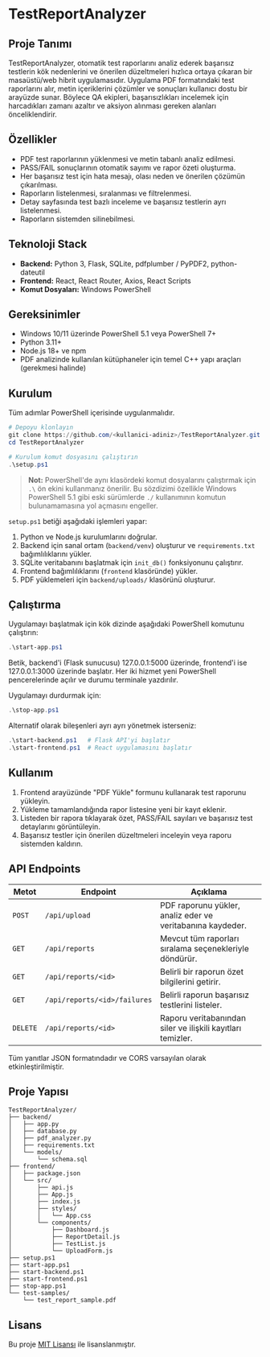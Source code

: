 # TestReportAnalyzer

## Proje Tanımı
TestReportAnalyzer, otomatik test raporlarını analiz ederek başarısız testlerin kök nedenlerini ve önerilen düzeltmeleri hızlıca ortaya çıkaran bir masaüstü/web hibrit uygulamasıdır. Uygulama PDF formatındaki test raporlarını alır, metin içeriklerini çözümler ve sonuçları kullanıcı dostu bir arayüzde sunar. Böylece QA ekipleri, başarısızlıkları incelemek için harcadıkları zamanı azaltır ve aksiyon alınması gereken alanları önceliklendirir.

## Özellikler
- PDF test raporlarının yüklenmesi ve metin tabanlı analiz edilmesi.
- PASS/FAIL sonuçlarının otomatik sayımı ve rapor özeti oluşturma.
- Her başarısız test için hata mesajı, olası neden ve önerilen çözümün çıkarılması.
- Raporların listelenmesi, sıralanması ve filtrelenmesi.
- Detay sayfasında test bazlı inceleme ve başarısız testlerin ayrı listelenmesi.
- Raporların sistemden silinebilmesi.

## Teknoloji Stack
- **Backend:** Python 3, Flask, SQLite, pdfplumber / PyPDF2, python-dateutil
- **Frontend:** React, React Router, Axios, React Scripts
- **Komut Dosyaları:** Windows PowerShell

## Gereksinimler
- Windows 10/11 üzerinde PowerShell 5.1 veya PowerShell 7+
- Python 3.11+
- Node.js 18+ ve npm
- PDF analizinde kullanılan kütüphaneler için temel C++ yapı araçları (gerekmesi halinde)

## Kurulum
Tüm adımlar PowerShell içerisinde uygulanmalıdır.

```powershell
# Depoyu klonlayın
git clone https://github.com/<kullanici-adiniz>/TestReportAnalyzer.git
cd TestReportAnalyzer

# Kurulum komut dosyasını çalıştırın
.\setup.ps1
```

> **Not:** PowerShell'de aynı klasördeki komut dosyalarını çalıştırmak için `.\` ön ekini kullanmanız önerilir. Bu sözdizimi 
> özellikle Windows PowerShell 5.1 gibi eski sürümlerde `./` kullanımının komutun bulunamamasına yol açmasını engeller.

`setup.ps1` betiği aşağıdaki işlemleri yapar:
1. Python ve Node.js kurulumlarını doğrular.
2. Backend için sanal ortam (`backend/venv`) oluşturur ve `requirements.txt` bağımlılıklarını yükler.
3. SQLite veritabanını başlatmak için `init_db()` fonksiyonunu çalıştırır.
4. Frontend bağımlılıklarını (`frontend` klasöründe) yükler.
5. PDF yüklemeleri için `backend/uploads/` klasörünü oluşturur.

## Çalıştırma
Uygulamayı başlatmak için kök dizinde aşağıdaki PowerShell komutunu çalıştırın:

```powershell
.\start-app.ps1
```

Betik, backend'i (Flask sunucusu) 127.0.0.1:5000 üzerinde, frontend'i ise 127.0.0.1:3000 üzerinde başlatır. Her iki hizmet yeni PowerShell pencerelerinde açılır ve durumu terminale yazdırılır.

Uygulamayı durdurmak için:

```powershell
.\stop-app.ps1
```

Alternatif olarak bileşenleri ayrı ayrı yönetmek isterseniz:

```powershell
.\start-backend.ps1   # Flask API'yi başlatır
.\start-frontend.ps1  # React uygulamasını başlatır
```

## Kullanım
1. Frontend arayüzünde "PDF Yükle" formunu kullanarak test raporunu yükleyin.
2. Yükleme tamamlandığında rapor listesine yeni bir kayıt eklenir.
3. Listeden bir rapora tıklayarak özet, PASS/FAIL sayıları ve başarısız test detaylarını görüntüleyin.
4. Başarısız testler için önerilen düzeltmeleri inceleyin veya raporu sistemden kaldırın.

## API Endpoints
| Metot | Endpoint | Açıklama |
|-------|----------|----------|
| `POST` | `/api/upload` | PDF raporunu yükler, analiz eder ve veritabanına kaydeder. |
| `GET` | `/api/reports` | Mevcut tüm raporları sıralama seçenekleriyle döndürür. |
| `GET` | `/api/reports/<id>` | Belirli bir raporun özet bilgilerini getirir. |
| `GET` | `/api/reports/<id>/failures` | Belirli raporun başarısız testlerini listeler. |
| `DELETE` | `/api/reports/<id>` | Raporu veritabanından siler ve ilişkili kayıtları temizler. |

Tüm yanıtlar JSON formatındadır ve CORS varsayılan olarak etkinleştirilmiştir.

## Proje Yapısı
```
TestReportAnalyzer/
├── backend/
│   ├── app.py
│   ├── database.py
│   ├── pdf_analyzer.py
│   ├── requirements.txt
│   └── models/
│       └── schema.sql
├── frontend/
│   ├── package.json
│   └── src/
│       ├── api.js
│       ├── App.js
│       ├── index.js
│       ├── styles/
│       │   └── App.css
│       └── components/
│           ├── Dashboard.js
│           ├── ReportDetail.js
│           ├── TestList.js
│           └── UploadForm.js
├── setup.ps1
├── start-app.ps1
├── start-backend.ps1
├── start-frontend.ps1
├── stop-app.ps1
└── test-samples/
    └── test_report_sample.pdf
```

## Lisans
Bu proje [MIT Lisansı](LICENSE) ile lisanslanmıştır.

